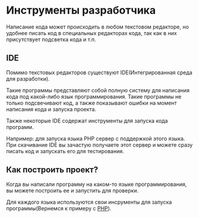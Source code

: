 # Инструменты разработчика
Написание кода может происходить в любом текстовом редакторе, но удобнее писать код в специальных редакторах кода, так как в них присутствует подсветка кода и т.п.

## IDE
Помимо текстовых редакторов существуют IDE(Интегрированная среда для разработки). 

Такие программы представляют собой полную систему для написания кода под какой-либо язык программирования. Такие программы не только подсвечивают код, а также показывают ошибки на момент написания кода и запуска проекта. 

Также некоторые IDE содержат инструменты для запуска кода программ.

Например: для запуска языка PHP сервер с поддержкой этого языка. При скачивание IDE вы зачастую получаете этот сервер и можете сразу писать код и запускать его для тестирования.

## Как построить проект? 
Когда вы написали программу на каком-то языке программирования, вы можете построить ее и запустить для проверки.

Для каждого языка используются свои инсрументы для запуска программы(Вернемся к примеру с [PHP]()).